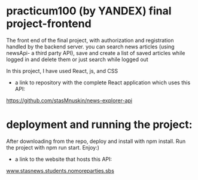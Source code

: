 # practicum100 (by YANDEX) final project-frontend

The front end of the final project, with authorization and registration handled by the backend server.
you can search news articles (using newsApi- a third party API), save and create a list of saved articles while logged in and delete them or just search while logged out

In this project, I have used React, js, and CSS

* a link to repository with the complete React application which uses this API:

https://github.com/stasMnuskin/news-explorer-api


# deployment and running the project:
After downloading from the repo, deploy and install with npm install.
Run the project with npm run start.
Enjoy:) 

* a link to the website that hosts this API:

www.stasnews.students.nomoreparties.sbs


